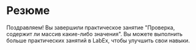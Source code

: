 # Резюме

Поздравляем! Вы завершили практическое занятие "Проверка, содержит ли массив какие-либо значения". Вы можете выполнить больше практических занятий в LabEx, чтобы улучшить свои навыки.
